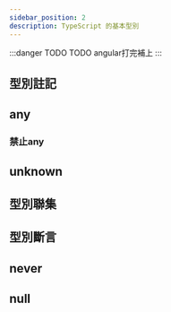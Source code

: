 ```yaml
---
sidebar_position: 2
description: TypeScript 的基本型別
---
```

:::danger TODO
TODO angular打完補上
:::
## 型別註記

## any
### 禁止any

## unknown

## 型別聯集

## 型別斷言
<!-- <> -->

## never

## null